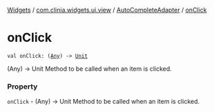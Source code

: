 [Widgets](../../index.md) / [com.clinia.widgets.ui.view](../index.md) / [AutoCompleteAdapter](index.md) / [onClick](./on-click.md)

# onClick

`val onClick: (`[`Any`](https://kotlinlang.org/api/latest/jvm/stdlib/kotlin/-any/index.html)`) -> `[`Unit`](https://kotlinlang.org/api/latest/jvm/stdlib/kotlin/-unit/index.html)

(Any) -&gt; Unit Method to be called when an item is clicked.

### Property

`onClick` - (Any) -&gt; Unit Method to be called when an item is clicked.